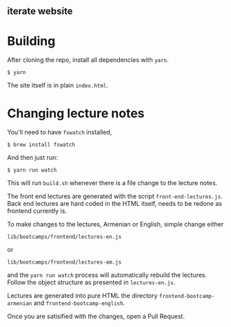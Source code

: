iterate website
---------------


# Building
After cloning the repo, install all dependencies with `yarn`.

```
$ yarn
```

The site itself is in plain `index.html`.


# Changing lecture notes

You'll need to have `fswatch` installed,

```
$ brew install fswatch
```

And then just run:

```
$ yarn run watch
```

This will run `build.sh` whenever there is a file change to the
lecture notes.

The front end lectures are generated with the script
`front-end-lectures.js`. Back end lectures are hard coded in the HTML
itself, needs to be redone as frontend currently is.

To make changes to the lectures, Armenian or English, simple change
either

`lib/bootcamps/frontend/lectures-en.js`

or

`lib/bootcamps/frontend/lectures-am.js`

and the `yarn run watch` process will automatically rebuild the
lectures. Follow the object structure as presented in
`lectures-en.js`.

Lectures are generated into pure HTML the directory
`frontend-bootcamp-armenian` and `frontend-bootcamp-english`.

Once you are satisified with the changes, open a Pull Request.

